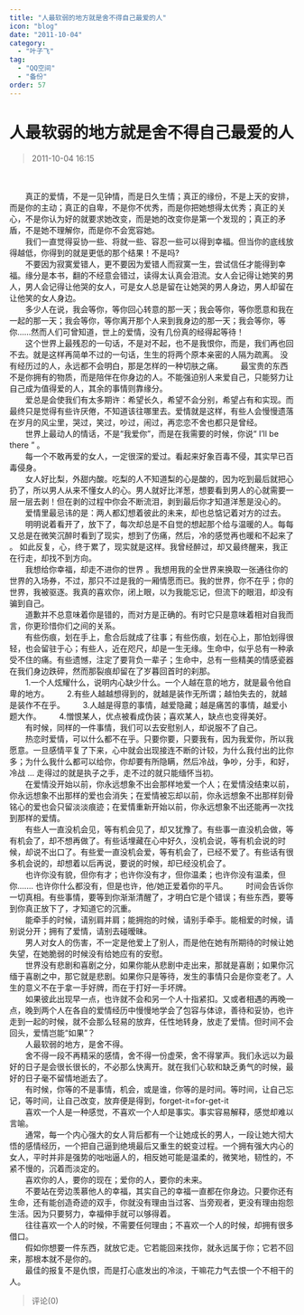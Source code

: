 ```yaml
---
title: "人最软弱的地方就是舍不得自己最爱的人"
icon: "blog"
date: "2011-10-04"
category:
  - "叶子飞"
tag:
  - "QQ空间"
  - "备份"
order: 57
---
```

# 人最软弱的地方就是舍不得自己最爱的人
> 2011-10-04 16:15


　  
  
　　真正的爱情，不是一见钟情，而是日久生情；真正的缘份，不是上天的安排，而是你的主动；真正的自卑，不是你不优秀，而是你把她想得太优秀；真正的关心，不是你认为好的就要求她改变，而是她的改变你是第一个发现的；真正的矛盾，不是她不理解你，而是你不会宽容她。  
　　我们一直觉得妥协一些、将就一些、容忍一些可以得到幸福。但当你的底线放得越低，你得到的就是更低的那个结果！不是吗?  
　　不要因为寂寞爱错人，更不要因为爱错人而寂寞一生，尝试信任才能得到幸福。缘分是本书，翻的不经意会错过，读得太认真会泪流。女人会记得让她笑的男人，男人会记得让他哭的女人，可是女人总是留在让她哭的男人身边，男人却留在让他笑的女人身边。  
　　多少人在说，我会等你，等你回心转意的那一天；我会等你，等你愿意和我在一起的那一天；我会等你，等你离开那个人来到我身边的那一天；我会等你，等你……然而人们可曾知道，世上的爱情，没有几份真的经得起等待！  
　　这个世界上最残忍的一句话，不是对不起，也不是我恨你，而是，我们再也回不去。就是这样再简单不过的一句话，生生的将两个原本亲密的人隔为疏离。 没有经历过的人，永远都不会明白，那是怎样的一种切肤之痛。 　　最宝贵的东西不是你拥有的物质，而是陪伴在你身边的人。不能强迫别人来爱自己，只能努力让自己成为值得爱的人，其余的事情则靠缘分。  
　　爱总是会使我们有太多期许：希望长久，希望不会分别，希望占有和实现。而最终只是觉得有些许厌倦，不知道该往哪里去。爱情就是这样，有些人会慢慢遗落在岁月的风尘里，哭过，笑过，吵过，闹过，再恋恋不舍也都只是曾经。  
　　世界上最动人的情话，不是“我爱你”，而是在我需要的时候，你说“ I’ll be there ” 。  
　　每一个不敢再爱的女人，一定很深的爱过。看起来好象百毒不侵，其实早已百毒侵身。  
　　女人好比梨，外甜内酸。吃梨的人不知道梨的心是酸的，因为吃到最后就把心扔了，所以男人从来不懂女人的心。男人就好比洋葱，想要看到男人的心就需要一层一层去剥！但在剥的过程中你会不断流泪，剥到最后你才知道洋葱是没心的。  
　　爱情里最忌讳的是：两人都幻想着彼此的未来，却也总惦记着对方的过去。  
　　明明说着看开了，放下了，每次却总是不自觉的想起那个给与温暖的人。每每又总是在微笑沉醉时看到了现实，想到了伤痛，然后，冷的感觉再也暖和不起来了 。 如此反复，心，终于累了，现实就是这样。我曾经醉过，却又最终醒来，我正在行走，却找不到方向。  
　　我想给你幸福，却走不进你的世界 。我想用我的全世界来换取一张通往你的世界的入场券，不过，那只不过是我的一厢情愿而已。我的世界，你不在乎；你的世界，我被驱逐。我真的喜欢你，闭上眼，以为我能忘记，但流下的眼泪，却没有骗到自己。  
　　道歉并不总意味着你是错的，而对方是正确的。有时它只是意味着相对自我而言，你更珍惜你们之间的关系。  
　　有些伤痕，划在手上，愈合后就成了往事；有些伤痕，划在心上，那怕划得很轻，也会留驻于心；有些人，近在咫尺，却是一生无缘。生命中，似乎总有一种承受不住的痛。有些遗憾，注定了要背负一辈子；生命中，总有一些精美的情感瓷器在我们身边跌碎，然而那裂痕却留在了岁暮回首时的刹那。  
　　1.一个人炫耀什么，说明内心缺少什么。一个人越在意的地方，就是最令他自卑的地方。 　　2.有些人越越想得到的，就越是装作无所谓；越怕失去的，就越是装作不在乎。 　　3.人越是得意的事情，越爱隐藏；越是痛苦的事情，越爱小题大作。 　　4.憎恨某人，优点被看成伪装；喜欢某人，缺点也变得美好。  
　　有时候，同样的一件事情，我们可以去安慰别人，却说服不了自己。  
　　热恋时爱情，可以什么都不在乎。只要你要，只要我有，因为我爱你，所以我愿意。一旦感情平复了下来，心中就会出现接连不断的计较，为什么我付出的比你多；为什么我什么都可以给你，你却要有所隐瞒，然后冷战，争吵，分手，和好，冷战 ... 走得过的就是执子之手，走不过的就只能缅怀当初。  
　　在爱情没开始以前，你永远想象不出会那样地爱一个人；在爱情没结束以前，你永远想象不出那样的爱也会消失；在爱情被忘却以前，你永远想象不出那样刻骨铭心的爱也会只留淡淡痕迹；在爱情重新开始以前，你永远想象不出还能再一次找到那样的爱情。  
　　有些人一直没机会见，等有机会见了，却又犹豫了。有些事一直没机会做，等有机会了，却不想再做了。有些话埋藏在心中好久，没机会说，等有机会说的时候，却说不出口了。有些爱一直没机会爱，等有机会了，已经不爱了。有些话有很多机会说的，却想着以后再说，要说的时候，却已经没机会了。  
　　也许你没有貌，但你有才；也许你没有才，但你温柔；也许你没有温柔，但你....... 也许你什么都没有，但是也许，他/她正爱着你的平凡。 　　时间会告诉你一切真相。有些事情，要等到你渐渐清醒了，才明白它是个错误；有些东西，要等到你真正放下了，才知道它的沉重。  
　　能牵手的时候，请别肩并肩；能拥抱的时候，请别手牵手。能相爱的时候，请别说分开；拥有了爱情，请别去碰暧昧。  
　　男人对女人的伤害，不一定是他爱上了别人，而是他在她有所期待的时候让她失望，在她脆弱的时候没有给她应有的安慰。  
　　世界没有悲剧和喜剧之分，如果你能从悲剧中走出来，那就是喜剧；如果你沉缅于喜剧之中，那它就是悲剧。如果你只是等待，发生的事情只会是你变老了。人生的意义不在于拿一手好牌，而在于打好一手坏牌。  
　　如果彼此出现早一点，也许就不会和另一个人十指紧扣。又或者相遇的再晚一点，晚到两个人在各自的爱情经历中慢慢地学会了包容与体谅，善待和妥协，也许走到一起的时候，就不会那么轻易的放弃，任性地转身，放走了爱情。但时间不会回头，爱情岂能“如果”？  
　　人最软弱的地方，是舍不得。  
　　舍不得一段不再精采的感情，舍不得一份虚荣，舍不得掌声。我们永远以为最好的日子是会很长很长的，不必那么快离开。就在我们心软和缺乏勇气的时候，最好的日子毫不留情地逝去了。  
　　有时候，你等的不是事情，机会，或是谁，你等的是时间。等时间，让自己忘记，等时间，让自己改变，放弃便是得到，forget-it=for-get-it  
　　喜欢一个人是一种感觉，不喜欢一个人却是事实。事实容易解释，感觉却难以言喻。  
　　通常，每一个内心强大的女人背后都有一个让她成长的男人，一段让她大彻大悟的感情经历，一个把自己逼到绝境最后又重生的蜕变过程。一个拥有强大内心的女人，平时并非是强势的咄咄逼人的，相反她可能是温柔的，微笑地，韧性的，不紧不慢的，沉着而淡定的。  
　　喜欢你的人，要你的现在；爱你的人，要你的未来。  
　　不要站在旁边羡慕他人的幸福，其实自己的幸福一直都在你身边。只要你还有生命，还有能创造奇迹的双手，你就没有理由当过客、当旁观者，更没有理由抱怨生活。因为只要努力，幸福伸手就可以够得着。  
　　往往喜欢一个人的时候，不需要任何理由；不喜欢一个人的时候，却拥有很多借口。  
　　假如你想要一件东西，就放它走。它若能回来找你，就永远属于你；它若不回来，那根本就不是你的。  
　　最佳的报复不是仇恨，而是打心底发出的冷淡，干嘛花力气去恨一个不相干的人。
> 评论(0)

